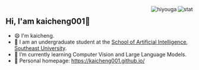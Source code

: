 <img align="right" src="https://github-readme-stats.vercel.app/api?username=kaicheng001&show_icons=true&theme=transparent&hide_title=true&hide_rank=true" alt="stat" />
<img align="right" src="https://komarev.com/ghpvc/?username=kaicheng001" alt="hiyouga" />
 <h2>Hi, I'am kaicheng001👋</h2>

- 😄 I'm kaicheng.
- 🏫 I am an undergraduate student at the [School of Artificial Intelligence](https://ai.seu.edu.cn/), [Southeast University](https://www.seu.edu.cn/).
- 🔭 I’m currently learning Computer Vision and Large Language Models.
- 📖 Personal homepage: https://kaicheng001.github.io/
